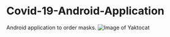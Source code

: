# Covid-19-Android-Application
Android application to order masks.
![Image of Yaktocat](https://octodex.github.com/droidtocat/)
